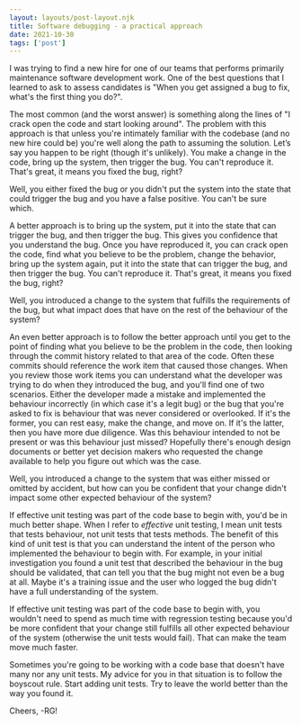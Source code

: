 ```yaml
---
layout: layouts/post-layout.njk
title: Software debugging - a practical approach
date: 2021-10-30
tags: ['post']
---
```


I was trying to find a new hire for one of our teams that performs primarily maintenance software development work. One of the best questions that I learned to ask to assess candidates is &quot;When you get assigned a bug to fix, what's the first thing you do?&quot;.

The most common (and the worst answer) is something along the lines of &quot;I crack open the code and start looking around&quot;. The problem with this approach is that unless you're intimately familiar with the codebase (and no new hire could be) you're well along the path to assuming the solution. Let’s say you happen to be right (though it's unlikely). You make a change in the code, bring up the system, then trigger the bug. You can't reproduce it. That's great, it means you fixed the bug, right?

Well, you either fixed the bug or you didn't put the system into the state that could trigger the bug and you have a false positive. You can't be sure which.

A better approach is to bring up the system, put it into the state that can trigger the bug, and then trigger the bug. This gives you confidence that you understand the bug. Once you have reproduced it, you can crack open the code, find what you believe to be the problem, change the behavior, bring up the system again, put it into the state that can trigger the bug, and then trigger the bug. You can't reproduce it. That's great, it means you fixed the bug, right?

Well, you introduced a change to the system that fulfills the requirements of the bug, but what impact does that have on the rest of the behaviour of the system?

An even better approach is to follow the better approach until you get to the point of finding what you believe to be the problem in the code, then looking through the commit history related to that area of the code. Often these commits should reference the work item that caused those changes. When you review those work items you can understand what the developer was trying to do when they introduced the bug, and you'll find one of two scenarios. Either the developer made a mistake and implemented the behaviour incorrectly (in which case it's a legit bug) or the bug that you're asked to fix is behaviour that was never considered or overlooked. If it's the former, you can rest easy, make the change, and move on. If it's the latter, then you have more due diligence. Was this behaviour intended to not be present or was this behaviour just missed? Hopefully there's enough design documents or better yet decision makers who requested the change available to help you figure out which was the case.

Well, you introduced a change to the system that was either missed or omitted by accident, but how can you be confident that your change didn't impact some other expected behaviour of the system?

If effective unit testing was part of the code base to begin with, you'd be in much better shape. When I refer to <em>effective</em> unit testing, I mean unit tests that tests behaviour, not unit tests that tests methods. The benefit of this kind of unit test is that you can understand the intent of the person who implemented the behaviour to begin with. For example, in your initial investigation you found a unit test that described the behaviour in the bug should be validated, that can tell you that the bug might not even be a bug at all. Maybe it's a training issue and the user who logged the bug didn't have a full understanding of the system.

If effective unit testing was part of the code base to begin with, you wouldn't need to spend as much time with regression testing because you'd be more confident that your change still fulfills all other expected behaviour of the system (otherwise the unit tests would fail). That can make the team move much faster.

Sometimes you're going to be working with a code base that doesn't have many nor any unit tests. My advice for you in that situation is to follow the boyscout rule. Start adding unit tests. Try to leave the world better than the way you found it.

Cheers,
-RG!